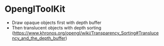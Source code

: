 # OpenglToolKit

- Draw opaque objects first with depth buffer
- Then translucent objects with depth sorting (https://www.khronos.org/opengl/wiki/Transparency_Sorting#Translucency_and_the_depth_buffer)